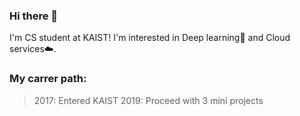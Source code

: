 ### Hi there 👋
I'm CS student at KAIST!
I'm interested in Deep learning🧠 and Cloud services☁️.

### My carrer path:
> 2017: Entered KAIST
> 2019: Proceed with 3 mini projects 

<!--
**HyunHo99/HyunHo99** is a ✨ _special_ ✨ repository because its `README.md` (this file) appears on your GitHub profile.

Here are some ideas to get you started:

- 🔭 I’m currently working on ...
- 🌱 I’m currently learning ...
- 👯 I’m looking to collaborate on ...
- 🤔 I’m looking for help with ...
- 💬 Ask me about ...
- 📫 How to reach me: ...
- 😄 Pronouns: ...
- ⚡ Fun fact: ...
-->
